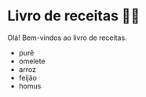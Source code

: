 # Livro de receitas :man_cook:

Olá! Bem-vindos ao livro de receitas. 

- purê 
- omelete
- arroz
- feijão
- homus

